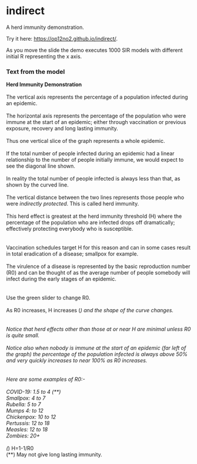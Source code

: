 # indirect
A herd immunity demonstration.

Try it here: https://op12no2.github.io/indirect/.

As you move the slide the demo executes 1000 SIR models with different initial R representing the x axis.

### Text from the model

<b>Herd Immunity Demonstration</b>
<br><br>
The vertical axis represents the percentage of a population infected during an epidemic.
<br><br>
The horizontal axis represents the percentage of the population who were immune at the
start of an epidemic; either through vaccination or previous exposure, recovery and 
long lasting immunity. 
<br><br>
Thus one vertical slice of the graph represents a whole epidemic. 
<br><br>
If the total number of people infected during an epidemic had a linear relationship to the 
number of people initially immune, we would expect to see the diagonal line shown.
<br><br>
In reality the total number of people infected is always less than that, as shown by the curved line.
<br><br>
The vertical distance between the two lines represents those people who were <i>indirectly protected</i>.
This is called herd immunity.
<br><br>
This herd effect is greatest at the herd immunity threshold (H) where the percentage of the 
population who are infected drops off dramatically; effectively protecting everybody who is
susceptible.  
<br><br>
Vaccination schedules target H for this reason and can in some cases
result in total eradication of a disease; smallpox for example.
<br><br>
The virulence of a disease is represented by the basic reproduction number (R0) and
can be thought of as the average number of people somebody will infect during the early 
stages of an epidemic.  
<br><br>
Use the green slider to change R0. 
<br><br>
As R0 increases, H increases (*) and the shape of the curve changes.  
<br><br>
Notice that herd effects other than those at or near H are minimal unless R0 is quite small.
<br><br>
Notice also when nobody is immune at the start of an epidemic (far left of the graph) the
percentage of the population infected is always above 50% and very quickly increases to 
near 100% as R0 increases.   
<br><br>
Here are some examples of R0:-
<br><br>
COVID-19: 1.5 to 4 (**)<br>
Smallpox: 4 to 7<br>
Rubella: 5 to 7<br>
Mumps 4: to 12<br>
Chickenpox: 10 to 12<br>
Pertussis: 12 to 18<br>
Measles: 12 to 18<br>
Zombies: 20+
<br><br>
(*) H=1-1/R0<br>
(**) May not give long lasting immunity.

